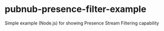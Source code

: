 # pubnub-presence-filter-example
Simple example (Node.js) for showing Presence Stream Filtering capability
